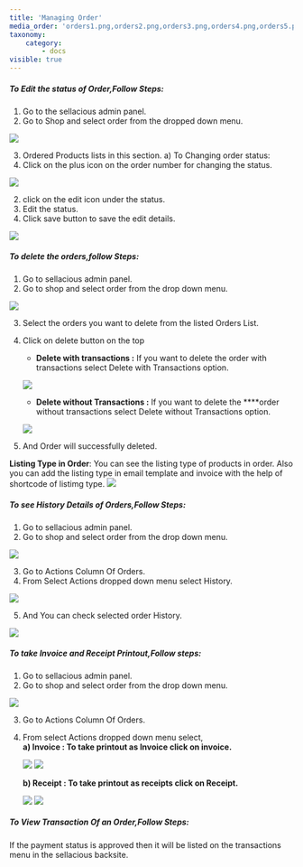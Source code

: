 ```yaml
---
title: 'Managing Order'
media_order: 'orders1.png,orders2.png,orders3.png,orders4.png,orders5.png,orders6.png,orders7.png,orders8.png,orders9.png,orders10.png,orders11.png'
taxonomy:
    category:
        - docs
visible: true
---
```


##### **To Edit the status of Order,Follow Steps:**

1. Go to the sellacious admin panel.
2. Go to Shop and select order from the dropped down menu.

![](orders1.png)

3. Ordered Products lists in this section.
a) To Changing order status:
1. Click on the plus icon on the order number for changing the status.

![](orders2.png)

2. click on the edit icon under the status.
3. Edit the status.
4. Click save button to save the edit details.

![](orders3.png)


##### **To delete the orders,follow Steps:**

1. Go to sellacious admin panel.
2. Go to shop and select order from the drop down menu.

![](orders1.png)

3. Select the orders you want to delete from the listed Orders List.
4. Click on delete button on the top
   	* **Delete with transactions :** If you want to delete the order with transactions select Delete with                   Transactions option.

	![](orders4.png)

   	* **Delete without Transactions :** If you want to delete the ****order without transactions select Delete               without Transactions option.

	![](orders5.png)

5. And Order will successfully deleted.

**Listing Type in Order**: You can see the listing type of products in order. Also you can add the listing type in email template and invoice with the help of shortcode of listimg type.
![](Screenshot%20%289%29.png)

##### **To see History Details of Orders,Follow Steps:**

1. Go to sellacious admin panel.
2. Go to shop and select order from the drop down menu.

![](orders1.png)

3. Go to Actions Column Of Orders.
4. From Select Actions dropped down menu select History.

![](orders6.png)

5. And You can check selected order History.

![](orders7.png)

##### **To take Invoice and Receipt Printout,Follow steps:**

1. Go to sellacious admin panel.
2. Go to shop and select order from the drop down menu.

![](orders1.png)

3. Go to Actions Column Of Orders.
4. From select Actions dropped down menu select,<br>
	**a) Invoice : To take printout as Invoice click on invoice.**
    
    ![](orders8.png)
    ![](orders9.png)
    
    **b) Receipt : To take printout as receipts click on Receipt.**
    
    ![](orders10.png)
    ![](orders11.png)
    
   
    
##### **To View Transaction Of an Order,Follow Steps:**

 If the payment status is approved then it will be listed on the transactions menu in the sellacious backsite.


 